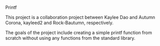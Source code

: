 Printf

This project is a collaboration project between Kaylee Dao and Autumn Corona,
kayleed2 and Rock-Bautumn, respectively.

The goals of the project include creating a simple printf function from scratch
without using any functions from the standard library.